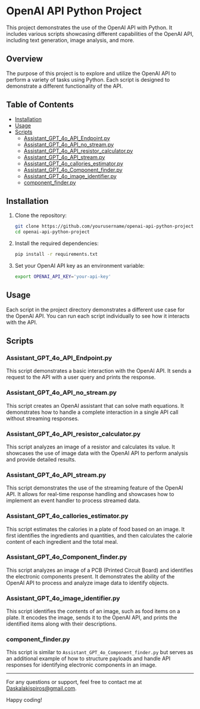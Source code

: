 
# OpenAI API Python Project

This project demonstrates the use of the OpenAI API with Python. It includes various scripts showcasing different capabilities of the OpenAI API, including text generation, image analysis, and more.

## Overview

The purpose of this project is to explore and utilize the OpenAI API to perform a variety of tasks using Python. Each script is designed to demonstrate a different functionality of the API.

## Table of Contents

- [Installation](#installation)
- [Usage](#usage)
- [Scripts](#scripts)
  - [Assistant_GPT_4o_API_Endpoint.py](#Assistant_GPT_4o_API_Endpointpy)
  - [Assistant_GPT_4o_API_no_stream.py](#Assistant_GPT_4o_API_no_streampy)
  - [Assistant_GPT_4o_API_resistor_calculator.py](#Assistant_GPT_4o_API_resistor_calculatorpy)
  - [Assistant_GPT_4o_API_stream.py](#Assistant_GPT_4o_API_streampy)
  - [Assistant_GPT_4o_callories_estimator.py](#Assistant_GPT_4o_callories_estimatorpy)
  - [Assistant_GPT_4o_Component_finder.py](#Assistant_GPT_4o_Component_finderpy)
  - [Assistant_GPT_4o_image_identifier.py](#Assistant_GPT_4o_image_identifierpy)
  - [component_finder.py](#component_finderpy)

## Installation

1. Clone the repository:
    ```sh
    git clone https://github.com/yourusername/openai-api-python-project.git
    cd openai-api-python-project
    ```

2. Install the required dependencies:
    ```sh
    pip install -r requirements.txt
    ```

3. Set your OpenAI API key as an environment variable:
    ```sh
    export OPENAI_API_KEY='your-api-key'
    ```

## Usage

Each script in the project directory demonstrates a different use case for the OpenAI API. You can run each script individually to see how it interacts with the API.

## Scripts

### Assistant_GPT_4o_API_Endpoint.py

This script demonstrates a basic interaction with the OpenAI API. It sends a request to the API with a user query and prints the response.

### Assistant_GPT_4o_API_no_stream.py

This script creates an OpenAI assistant that can solve math equations. It demonstrates how to handle a complete interaction in a single API call without streaming responses.

### Assistant_GPT_4o_API_resistor_calculator.py

This script analyzes an image of a resistor and calculates its value. It showcases the use of image data with the OpenAI API to perform analysis and provide detailed results.

### Assistant_GPT_4o_API_stream.py

This script demonstrates the use of the streaming feature of the OpenAI API. It allows for real-time response handling and showcases how to implement an event handler to process streamed data.

### Assistant_GPT_4o_callories_estimator.py

This script estimates the calories in a plate of food based on an image. It first identifies the ingredients and quantities, and then calculates the calorie content of each ingredient and the total meal.

### Assistant_GPT_4o_Component_finder.py

This script analyzes an image of a PCB (Printed Circuit Board) and identifies the electronic components present. It demonstrates the ability of the OpenAI API to process and analyze image data to identify objects.

### Assistant_GPT_4o_image_identifier.py

This script identifies the contents of an image, such as food items on a plate. It encodes the image, sends it to the OpenAI API, and prints the identified items along with their descriptions.

### component_finder.py

This script is similar to `Assistant_GPT_4o_Component_finder.py` but serves as an additional example of how to structure payloads and handle API responses for identifying electronic components in an image.

---

For any questions or support, feel free to contact me at Daskalakispiros@gmail.com.

Happy coding!
